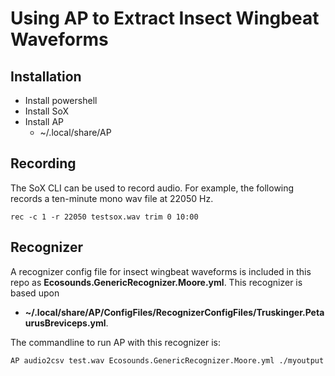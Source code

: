 # Using AP to Extract Insect Wingbeat Waveforms

## Installation

* Install powershell
* Install SoX
* Install AP
    * ~/.local/share/AP

## Recording

The SoX CLI can be used to record audio. For example, the following records a ten-minute mono wav file at 22050 Hz.
```
rec -c 1 -r 22050 testsox.wav trim 0 10:00
```

## Recognizer

A recognizer config file for insect wingbeat waveforms is included in this repo as **Ecosounds.GenericRecognizer.Moore.yml**. This recognizer is based upon 
* **~/.local/share/AP/ConfigFiles/RecognizerConfigFiles/Truskinger.PetaurusBreviceps.yml**.

The commandline to run AP with this recognizer is:

```
AP audio2csv test.wav Ecosounds.GenericRecognizer.Moore.yml ./myoutput
```


